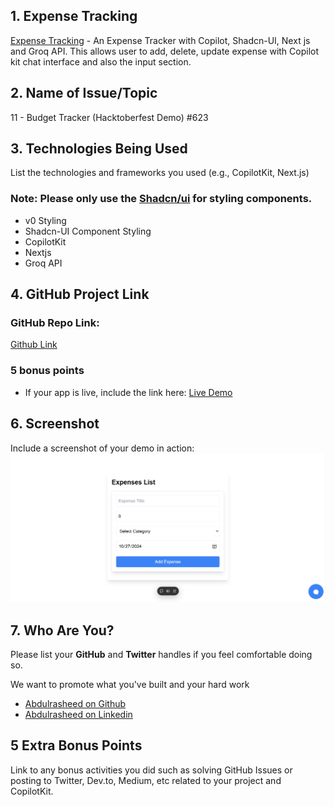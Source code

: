 ## 1. Expense Tracking
[Expense Tracking](https://copilotkit-expense-tracker.vercel.app/) - 
An Expense Tracker with Copilot, Shadcn-UI, Next js and Groq API. This allows user to add, delete, update expense with Copilot kit chat interface and also the input section.

## 2. Name of Issue/Topic

11 - Budget Tracker (Hacktoberfest Demo) #623

## 3. Technologies Being Used

List the technologies and frameworks you used (e.g., CopilotKit, Next.js)

### Note: Please only use the [Shadcn/ui]([https://v0.dev/docs](https://ui.shadcn.com/docs/installation)) for styling components.

- v0 Styling
- Shadcn-UI Component Styling
- CopilotKit
- Nextjs
- Groq API

## 4. GitHub Project Link

### GitHub Repo Link: 
[Github Link](https://github.com/TRIPLE-ADE/copilotkit-expense-tracker)

### 5 bonus points

- If your app is live, include the link here:
[Live Demo](https://copilotkit-expense-tracker.vercel.app/)

## 6. Screenshot

Include a screenshot of your demo in action:
![image](https://github.com/TRIPLE-ADE/copilotkit-expense-tracker/blob/main/public/Screenshot2.png)

## 7. Who Are You?

Please list your **GitHub** and **Twitter** handles if you feel comfortable doing so. 

We want to promote what you've built and your hard work
- [Abdulrasheed on Github](https://github.com/TRIPLE-ADE)
- [Abdulrasheed on Linkedin](https://www.linkedin.com/in/abdulsalam-dev)

## 5 Extra Bonus Points

Link to any bonus activities you did such as solving GitHub Issues or posting to Twitter, Dev.to, Medium, etc related to your project and CopilotKit.
